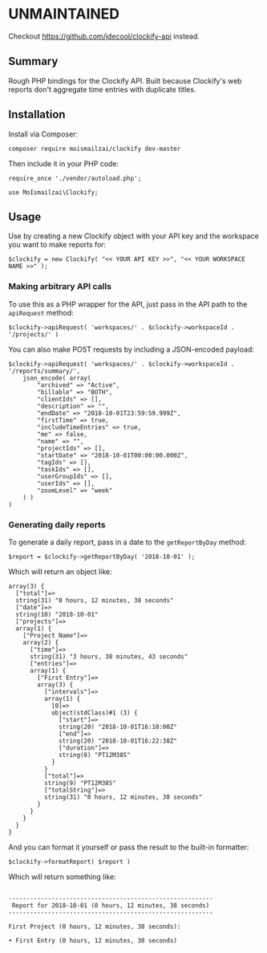 # UNMAINTAINED
Checkout https://github.com/jdecool/clockify-api instead.

## Summary
Rough PHP bindings for the Clockify API. Built because Clockify's web reports don't aggregate time entries with duplicate titles. 

## Installation

Install via Composer:

```
composer require moismailzai/clockify dev-master
```

Then include it in your PHP code:

```
require_once './vendor/autoload.php';

use MoIsmailzai\Clockify;
```

## Usage

Use by creating a new Clockify object with your API key and the workspace you want to make reports for:

```
$clockify = new Clockify( "<< YOUR API KEY >>", "<< YOUR WORKSPACE NAME >>" );
```

### Making arbitrary API calls

To use this as a PHP wrapper for the API, just pass in the API path to the ```apiRequest``` method:

```
$clockify->apiRequest( 'workspaces/' . $clockify->workspaceId . '/projects/' )
```

You can also make POST requests by including a JSON-encoded payload:

```
$clockify->apiRequest( 'workspaces/' . $clockify->workspaceId . '/reports/summary/',
    json_encode( array(
        "archived" => "Active",
        "billable" => "BOTH",
        "clientIds" => [],
        "description" => "",
        "endDate" => "2018-10-01T23:59:59.999Z",
        "firstTime" => true,
        "includeTimeEntries" => true,
        "me" => false,
        "name" => "",
        "projectIds" => [],
        "startDate" => "2018-10-01T00:00:00.000Z",
        "tagIds" => [],
        "taskIds" => [],
        "userGroupIds" => [],
        "userIds" => [],
        "zoomLevel" => "week"
    ) )
)
```

### Generating daily reports
To generate a daily report, pass in a date to the ```getReportByDay``` method:

```
$report = $clockify->getReportByDay( '2018-10-01' );
```

Which will return an object like:

```
array(3) {
  ["total"]=>
  string(31) "0 hours, 12 minutes, 38 seconds"
  ["date"]=>
  string(10) "2018-10-01"
  ["projects"]=>
  array(1) {
    ["Project Name"]=>
    array(2) {
      ["time"]=>
      string(31) "3 hours, 38 minutes, 43 seconds"
      ["entries"]=>
      array(1) {
        ["First Entry"]=>
        array(3) {
          ["intervals"]=>
          array(1) {
            [0]=>
            object(stdClass)#1 (3) {
              ["start"]=>
              string(20) "2018-10-01T16:10:00Z"
              ["end"]=>
              string(20) "2018-10-01T16:22:38Z"
              ["duration"]=>
              string(8) "PT12M38S"
            }
          }
          ["total"]=>
          string(9) "PT12M38S"
          ["totalString"]=>
          string(31) "0 hours, 12 minutes, 38 seconds"
        }
      }
    }
  }
}
```

And you can format it yourself or pass the result to the built-in formatter:

```
$clockify->formatReport( $report )
```

Which will return something like:

```

---------------------------------------------------------
 Report for 2018-10-01 (0 hours, 12 minutes, 38 seconds)
---------------------------------------------------------

First Project (0 hours, 12 minutes, 38 seconds): 

• First Entry (0 hours, 12 minutes, 38 seconds)
```
